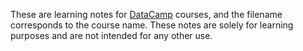 These are learning notes for [DataCamp](https://www.datacamp.com) courses, and the filename corresponds to the course name. These notes are solely for learning purposes and are not intended for any other use.
